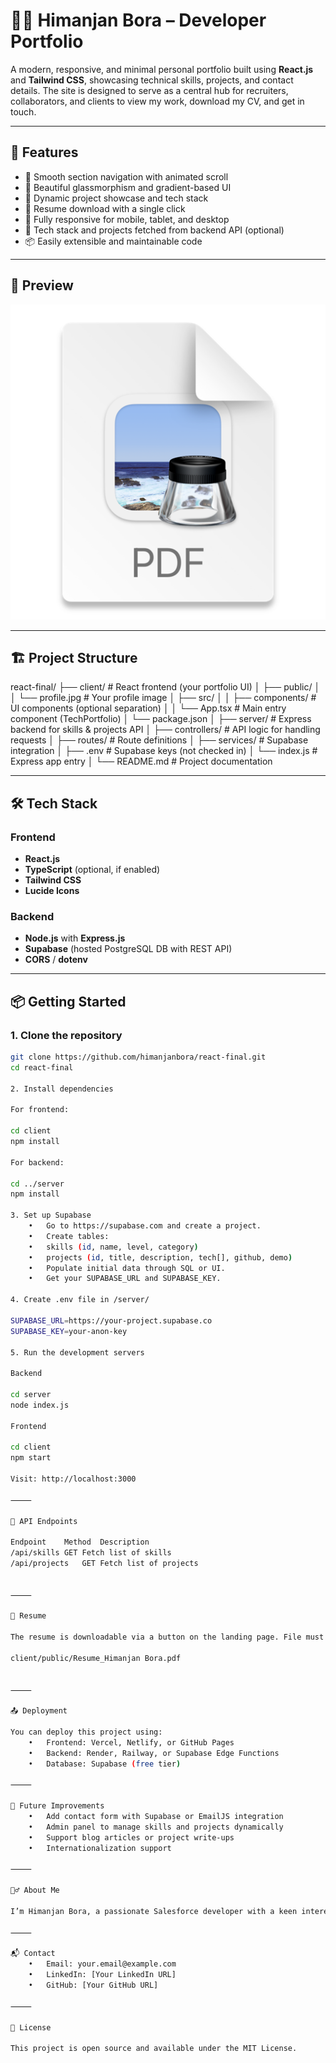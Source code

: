 # 🧑‍💻 Himanjan Bora – Developer Portfolio

A modern, responsive, and minimal personal portfolio built using **React.js** and **Tailwind CSS**, showcasing technical skills, projects, and contact details. The site is designed to serve as a central hub for recruiters, collaborators, and clients to view my work, download my CV, and get in touch.

---

## 🚀 Features

- 🧭 Smooth section navigation with animated scroll
- 🎨 Beautiful glassmorphism and gradient-based UI
- 💼 Dynamic project showcase and tech stack
- 📄 Resume download with a single click
- 📱 Fully responsive for mobile, tablet, and desktop
- 🧠 Tech stack and projects fetched from backend API (optional)
- 📦 Easily extensible and maintainable code

---

## 📸 Preview

![img.png](public/img.png)

---

## 🏗️ Project Structure

react-final/
├── client/                  # React frontend (your portfolio UI)
│   ├── public/
│   │   └── profile.jpg      # Your profile image
│   ├── src/
│   │   ├── components/      # UI components (optional separation)
│   │   └── App.tsx          # Main entry component (TechPortfolio)
│   └── package.json
│
├── server/                  # Express backend for skills & projects API
│   ├── controllers/         # API logic for handling requests
│   ├── routes/              # Route definitions
│   ├── services/            # Supabase integration
│   ├── .env                 # Supabase keys (not checked in)
│   └── index.js             # Express app entry
│
└── README.md                # Project documentation

---

## 🛠️ Tech Stack

### Frontend
- **React.js**
- **TypeScript** (optional, if enabled)
- **Tailwind CSS**
- **Lucide Icons**

### Backend
- **Node.js** with **Express.js**
- **Supabase** (hosted PostgreSQL DB with REST API)
- **CORS** / **dotenv**

---

## 📦 Getting Started

### 1. Clone the repository

```bash
git clone https://github.com/himanjanbora/react-final.git
cd react-final

2. Install dependencies

For frontend:

cd client
npm install

For backend:

cd ../server
npm install

3. Set up Supabase
	•	Go to https://supabase.com and create a project.
	•	Create tables:
	•	skills (id, name, level, category)
	•	projects (id, title, description, tech[], github, demo)
	•	Populate initial data through SQL or UI.
	•	Get your SUPABASE_URL and SUPABASE_KEY.

4. Create .env file in /server/

SUPABASE_URL=https://your-project.supabase.co
SUPABASE_KEY=your-anon-key

5. Run the development servers

Backend

cd server
node index.js

Frontend

cd client
npm start

Visit: http://localhost:3000

⸻

📁 API Endpoints

Endpoint	Method	Description
/api/skills	GET	Fetch list of skills
/api/projects	GET	Fetch list of projects


⸻

📄 Resume

The resume is downloadable via a button on the landing page. File must be placed in the public/ directory:

client/public/Resume_Himanjan Bora.pdf


⸻

📤 Deployment

You can deploy this project using:
	•	Frontend: Vercel, Netlify, or GitHub Pages
	•	Backend: Render, Railway, or Supabase Edge Functions
	•	Database: Supabase (free tier)

⸻

🧠 Future Improvements
	•	Add contact form with Supabase or EmailJS integration
	•	Admin panel to manage skills and projects dynamically
	•	Support blog articles or project write-ups
	•	Internationalization support

⸻

🙋‍♂️ About Me

I’m Himanjan Bora, a passionate Salesforce developer with a keen interest in full-stack engineering, AI, and trading. I created this portfolio to showcase my technical skills, past work, and to connect with fellow developers and collaborators.

⸻

📬 Contact
	•	Email: your.email@example.com
	•	LinkedIn: [Your LinkedIn URL]
	•	GitHub: [Your GitHub URL]

⸻

📜 License

This project is open source and available under the MIT License.